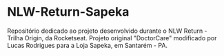# NLW-Return-Sapeka
Repositório dedicado ao projeto desenvolvido durante o NLW Return - Trilha Origin, da Rocketseat. Projeto original "DoctorCare" modificado por Lucas Rodrigues para a Loja Sapeka, em Santarém - PA.

